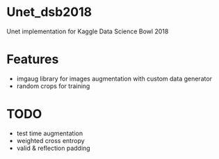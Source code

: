 # Unet_dsb2018
Unet implementation for Kaggle Data Science Bowl 2018

# Features
* imgaug library for images augmentation with custom data generator
* random crops for training

# TODO
* test time augmentation
* weighted cross entropy
* valid & reflection padding
